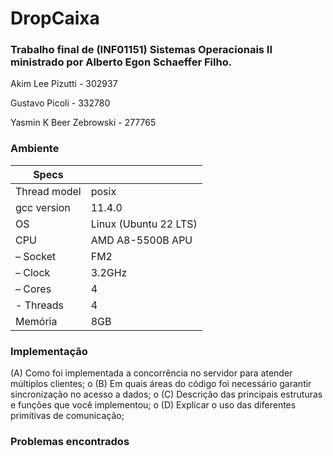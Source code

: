 # DropCaixa
### Trabalho final de (INF01151) Sistemas Operacionais II ministrado por Alberto Egon Schaeffer Filho.

Akim Lee Pizutti - 302937

Gustavo Picoli - 332780

Yasmin K Beer Zebrowski - 277765


### Ambiente

| Specs          |                          |
|----------------|--------------------------|
|   Thread model | posix                    |
|   gcc version  | 11.4.0                   |
|   OS           | Linux (Ubuntu 22 LTS)    |
|   CPU          | AMD A8-5500B APU         |
|   – Socket     | FM2                      |
|   – Clock      | 3.2GHz                   |
|   – Cores      | 4                        |
|   - Threads    | 4                        |
|   Memória      | 8GB                      |


### Implementação

(A) Como foi implementada a concorrência no servidor para atender múltiplos clientes;
o (B) Em quais áreas do código foi necessário garantir sincronização no acesso a dados;
o (C) Descrição das principais estruturas e funções que você implementou;
o (D) Explicar o uso das diferentes primitivas de comunicação;


### Problemas encontrados